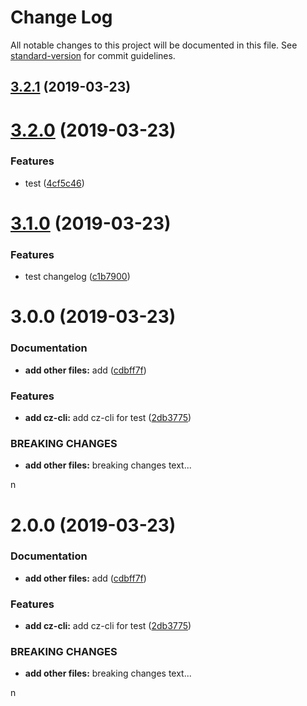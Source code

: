 # Change Log

All notable changes to this project will be documented in this file. See [standard-version](https://github.com/conventional-changelog/standard-version) for commit guidelines.

<a name="3.2.1"></a>
## [3.2.1](https://github.com/rni-l/git/compare/v3.2.0...v3.2.1) (2019-03-23)



<a name="3.2.0"></a>
# [3.2.0](https://github.com/rni-l/git/compare/v3.1.0...v3.2.0) (2019-03-23)


### Features

* test ([4cf5c46](https://github.com/rni-l/git/commit/4cf5c46))



<a name="3.1.0"></a>
# [3.1.0](https://github.com/rni-l/git/compare/v3.0.0...v3.1.0) (2019-03-23)


### Features

* test changelog ([c1b7900](https://github.com/rni-l/git/commit/c1b7900))



<a name="3.0.0"></a>
# 3.0.0 (2019-03-23)


### Documentation

* **add other files:** add ([cdbff7f](https://github.com/rni-l/git/commit/cdbff7f))


### Features

* **add cz-cli:** add cz-cli for test ([2db3775](https://github.com/rni-l/git/commit/2db3775))


### BREAKING CHANGES

* **add other files:** breaking changes text...

n



<a name="2.0.0"></a>
# 2.0.0 (2019-03-23)


### Documentation

* **add other files:** add ([cdbff7f](https://github.com/rni-l/git/commit/cdbff7f))


### Features

* **add cz-cli:** add cz-cli for test ([2db3775](https://github.com/rni-l/git/commit/2db3775))


### BREAKING CHANGES

* **add other files:** breaking changes text...

n
